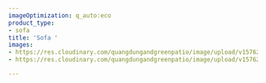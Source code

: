 ```yaml
---
imageOptimization: q_auto:eco
product_type:
- sofa
title: 'Sofa '
images:
- https://res.cloudinary.com/quangdungandgreenpatio/image/upload/v1576205316/posts/DSC07288_2_bs9btm.jpg
- https://res.cloudinary.com/quangdungandgreenpatio/image/upload/v1576205336/posts/DSC07288_gahpag.jpg

---
```

